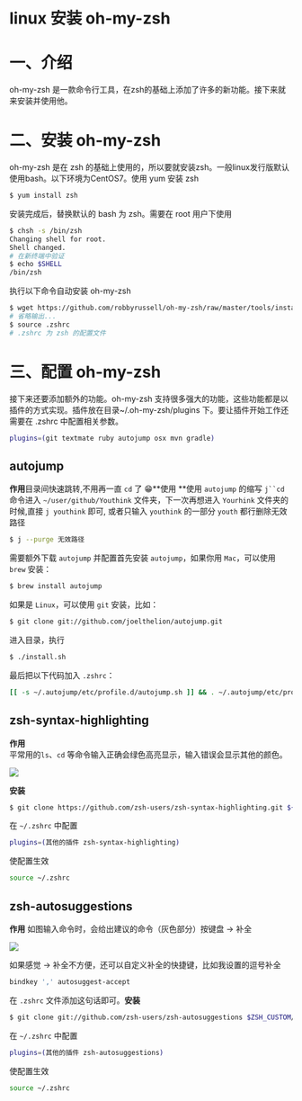 # linux 安装 oh-my-zsh



# 一、介绍
oh-my-zsh 是一款命令行工具，在zsh的基础上添加了许多的新功能。接下来就来安装并使用他。


# 二、安装 oh-my-zsh
oh-my-zsh 是在 zsh 的基础上使用的，所以要就安装zsh。一般linux发行版默认使用bash。以下环境为CentOS7。使用 yum 安装 zsh

```bash
$ yum install zsh
```

安装完成后，替换默认的 bash 为 zsh。需要在 root 用户下使用

```bash
$ chsh -s /bin/zsh
Changing shell for root.
Shell changed.
# 在新终端中验证
$ echo $SHELL
/bin/zsh
```

执行以下命令自动安装 oh-my-zsh

```bash
$ wget https://github.com/robbyrussell/oh-my-zsh/raw/master/tools/install.sh -O - | sh
# 省略输出...
$ source .zshrc 
# .zshrc 为 zsh 的配置文件
```


# 三、配置 oh-my-zsh
接下来还要添加额外的功能。oh-my-zsh 支持很多强大的功能，这些功能都是以插件的方式实现。插件放在目录~/.oh-my-zsh/plugins 下。要让插件开始工作还需要在 .zshrc 中配置相关参数。

```bash
plugins=(git textmate ruby autojump osx mvn gradle)
```


## autojump
**作用**目录间快速跳转,不用再一直 `cd` 了 😁**使用 **使用 `autojump` 的缩写 `j``cd` 命令进入 `~/user/github/Youthink` 文件夹，下一次再想进入 `Yourhink` 文件夹的时候,直接 `j youthink` 即可, 或者只输入 `youthink` 的一部分 `youth` 都行删除无效路径

```bash
$ j --purge 无效路径
```

需要额外下载 `autojump` 并配置首先安装 `autojump`，如果你用 `Mac`，可以使用 `brew` 安装：

```bash
$ brew install autojump
```

如果是 `Linux`，可以使用 `git` 安装，比如：

```bash
$ git clone git://github.com/joelthelion/autojump.git
```

进入目录，执行

```bash
$ ./install.sh
```

最后把以下代码加入 `.zshrc`：

```bash
[[ -s ~/.autojump/etc/profile.d/autojump.sh ]] && . ~/.autojump/etc/profile.d/autojump.sh
```


## zsh-syntax-highlighting
**作用**<br/>平常用的`ls`、`cd` 等命令输入正确会绿色高亮显示，输入错误会显示其他的颜色。

![](https://raw.githubusercontent.com/xingyys/myblog/main/posts/images/20201030101839.png)

**安装**
```bash
$ git clone https://github.com/zsh-users/zsh-syntax-highlighting.git ${ZSH_CUSTOM:-~/.oh-my-zsh/custom}/plugins/zsh-syntax-highlighting
```

在 `~/.zshrc` 中配置

```bash
plugins=(其他的插件 zsh-syntax-highlighting)
```

使配置生效

```bash
source ~/.zshrc
```


## zsh-autosuggestions
**作用** 如图输入命令时，会给出建议的命令（灰色部分）按键盘 → 补全

![](https://raw.githubusercontent.com/xingyys/myblog/main/posts/images/20201030102007.png)

如果感觉 → 补全不方便，还可以自定义补全的快捷键，比如我设置的逗号补全

```bash
bindkey ',' autosuggest-accept
```

在 `.zshrc` 文件添加这句话即可。**安装**
```bash
$ git clone git://github.com/zsh-users/zsh-autosuggestions $ZSH_CUSTOM/plugins/zsh-autosuggestions
```

在 `~/.zshrc` 中配置

```bash
plugins=(其他的插件 zsh-autosuggestions)
```

使配置生效

```bash
source ~/.zshrc
```



